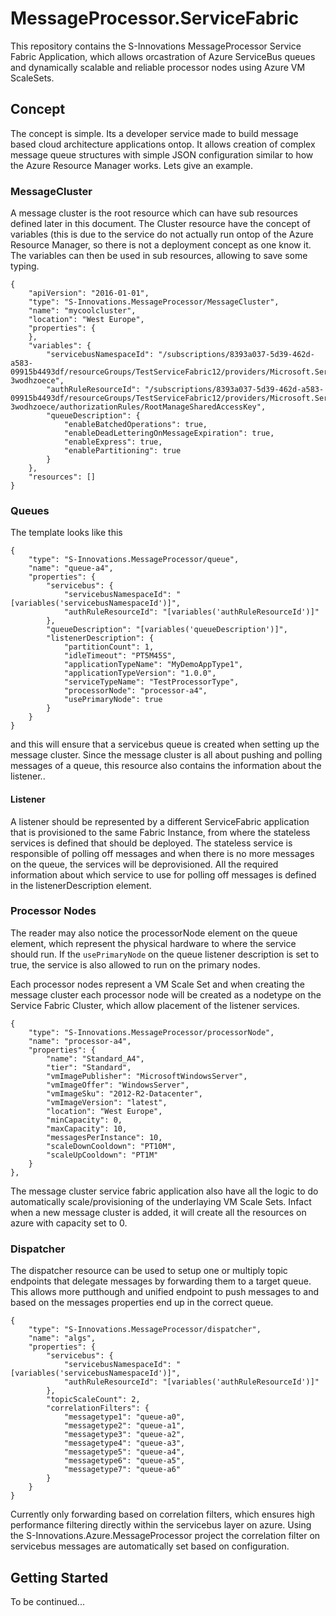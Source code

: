 # MessageProcessor.ServiceFabric

This repository contains the S-Innovations MessageProcessor Service Fabric Application, which allows orcastration of Azure ServiceBus queues and dynamically scalable and reliable processor nodes using Azure VM ScaleSets. 

## Concept
The concept is simple. Its a developer service made to build message based cloud architecture applications ontop. It allows creation of complex message queue structures with simple JSON configuration similar to how the Azure Resource Manager works. Lets give an example.

### MessageCluster
A message cluster is the root resource which can have sub resources defined later in this document. The Cluster resource have the concept of variables (this is due to the service do not actually run ontop of the Azure Resource Manager, so there is not a deployment concept as one know it.
The variables can then be used in sub resources, allowing to save some typing.
```
{
    "apiVersion": "2016-01-01",
    "type": "S-Innovations.MessageProcessor/MessageCluster",
    "name": "mycoolcluster",
    "location": "West Europe",
    "properties": {
    },
    "variables": {
        "servicebusNamespaceId": "/subscriptions/8393a037-5d39-462d-a583-09915b4493df/resourceGroups/TestServiceFabric12/providers/Microsoft.ServiceBus/namespaces/sb-3wodhzoece",
        "authRuleResourceId": "/subscriptions/8393a037-5d39-462d-a583-09915b4493df/resourceGroups/TestServiceFabric12/providers/Microsoft.ServiceBus/namespaces/sb-3wodhzoece/authorizationRules/RootManageSharedAccessKey",
        "queueDescription": {
            "enableBatchedOperations": true,
            "enableDeadLetteringOnMessageExpiration": true,
            "enableExpress": true,
            "enablePartitioning": true
        }
    },
    "resources": []
}
```
### Queues

The template looks like this
```
{
    "type": "S-Innovations.MessageProcessor/queue",
    "name": "queue-a4",
    "properties": {
        "servicebus": {
            "servicebusNamespaceId": "[variables('servicebusNamespaceId')]",
            "authRuleResourceId": "[variables('authRuleResourceId')]"
        },
        "queueDescription": "[variables('queueDescription')]",
        "listenerDescription": {
            "partitionCount": 1,
            "idleTimeout": "PT5M45S",
            "applicationTypeName": "MyDemoAppType1",
            "applicationTypeVersion": "1.0.0",
            "serviceTypeName": "TestProcessorType",
            "processorNode": "processor-a4",
            "usePrimaryNode": true
        }
    }
}
```
and this will ensure that a servicebus queue is created when setting up the message cluster. Since the message cluster is all about pushing and polling messages of a queue, this resource also contains the information about the listener..
#### Listener
A listener should be represented by a different ServiceFabric application that is provisioned to the same Fabric Instance, from where the stateless services is defined that should be deployed. The stateless service is responsible of polling off messages and when there is no more messages on the queue, the services will be deprovisioned.
All the required information about which service to use for polling off messages is defined in the listenerDescription element. 

### Processor Nodes
The reader may also notice the processorNode element on the queue element, which represent the physical hardware to where the service should run. If the `usePrimaryNode` on the queue listener description is set to true, the service is also allowed to run on the primary nodes.

Each processor nodes represent a VM Scale Set and when creating the message cluster each processor node will be created as a nodetype on the Service Fabric Cluster, which allow placement of the listener services.

```
{
    "type": "S-Innovations.MessageProcessor/processorNode",
    "name": "processor-a4",
    "properties": {
        "name": "Standard_A4",
        "tier": "Standard",
        "vmImagePublisher": "MicrosoftWindowsServer",
        "vmImageOffer": "WindowsServer",
        "vmImageSku": "2012-R2-Datacenter",
        "vmImageVersion": "latest",
        "location": "West Europe",
        "minCapacity": 0,
        "maxCapacity": 10,
        "messagesPerInstance": 10,
        "scaleDownCooldown": "PT10M",
        "scaleUpCooldown": "PT1M"
    }
},
```

The message cluster service fabric application also have all the logic to do automatically scale/provisioning of the underlaying VM Scale Sets. Infact when a new message cluster is added, it will create all the resources on azure with capacity set to 0.

### Dispatcher
The dispatcher resource can be used to setup one or multiply topic endpoints that delegate messages by forwarding them to a target queue. This allows more putthough and unified endpoint to push messages to and based on the messages properties end up in the correct queue.
```
{
    "type": "S-Innovations.MessageProcessor/dispatcher",
    "name": "algs",
    "properties": {
        "servicebus": {
            "servicebusNamespaceId": "[variables('servicebusNamespaceId')]",
            "authRuleResourceId": "[variables('authRuleResourceId')]"
        },
        "topicScaleCount": 2,
        "correlationFilters": {
            "messagetype1": "queue-a0",
            "messagetype2": "queue-a1",
            "messagetype3": "queue-a2",
            "messagetype4": "queue-a3",
            "messagetype5": "queue-a4",
            "messagetype6": "queue-a5",
            "messagetype7": "queue-a6"
        }
    }
}
```

Currently only forwarding based on correlation filters, which ensures high performance filtering directly within the servicebus layer on azure. Using the S-Innovations.Azure.MessageProcessor project the correlation filter on servicebus messages are automatically set based on configuration.




## Getting Started



To be continued...